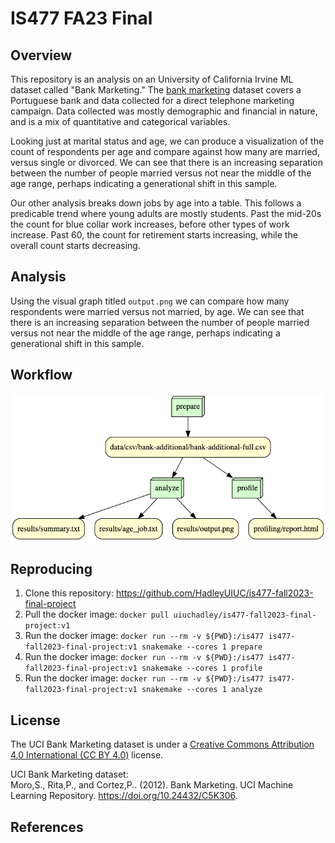 # IS477 FA23 Final

## Overview

This repository is an analysis on an University of California Irvine ML dataset called "Bank Marketing." 
The [bank marketing](https://archive.ics.uci.edu/dataset/222/bank+marketing) dataset covers a Portuguese bank and data collected for a direct telephone marketing campaign. Data collected was mostly demographic and financial in nature, and is a mix of quantitative and categorical variables.  

Looking just at marital status and age, we can produce a visualization of the count of respondents per age and compare against how many are married, versus single or divorced. We can see that there is an increasing separation between the number of people married versus not near the middle of the age range, perhaps indicating a generational shift in this sample. 

Our other analysis breaks down jobs by age into a table. This follows a predicable trend where young adults are mostly students. Past the mid-20s the count for blue collar work increases, before other types of work increase. Past 60, the count for retirement starts increasing, while the overall count starts decreasing. 

## Analysis

Using the visual graph titled `output.png` we can compare how many respondents were married versus not married, by age. We can see that there is an increasing separation between the number of people married versus not near the middle of the age range, perhaps indicating a generational shift in this sample. 

## Workflow

![DAG Graph](graph.png)

## Reproducing

1. Clone this repository: https://github.com/HadleyUIUC/is477-fall2023-final-project
2. Pull the docker image: `docker pull uiuchadley/is477-fall2023-final-project:v1`  
3. Run the docker image: `docker run --rm -v ${PWD}:/is477 is477-fall2023-final-project:v1 snakemake --cores 1 prepare`
3. Run the docker image: `docker run --rm -v ${PWD}:/is477 is477-fall2023-final-project:v1 snakemake --cores 1 profile`
3. Run the docker image: `docker run --rm -v ${PWD}:/is477 is477-fall2023-final-project:v1 snakemake --cores 1 analyze`


## License

The UCI Bank Marketing dataset is under a [Creative Commons Attribution 4.0 International (CC BY 4.0)](https://creativecommons.org/licenses/by/4.0/legalcode) license.

UCI Bank Marketing dataset:  
Moro,S., Rita,P., and Cortez,P.. (2012). Bank Marketing. UCI Machine Learning Repository. https://doi.org/10.24432/C5K306.

## References